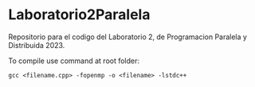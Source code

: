 # Laboratorio2Paralela
Repositorio para el codigo del Laboratorio 2, de Programacion Paralela y Distribuida 2023.

To compile use command at root folder:
```
gcc <filename.cpp> -fopenmp -o <filename> -lstdc++
```
